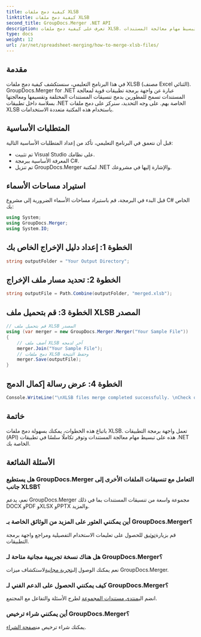 ```yaml
---
title: كيفية دمج ملفات XLSB
linktitle: كيفية دمج ملفات XLSB
second_title: GroupDocs.Merger .NET API
description: تعرف على كيفية دمج ملفات XLSB. يعمل هذا الدليل التفصيلي على تبسيط مهام معالجة المستندات.
type: docs
weight: 12
url: /ar/net/spreadsheet-merging/how-to-merge-xlsb-files/
---
```

## مقدمة
في هذا البرنامج التعليمي، سنستكشف كيفية دمج ملفات XLSB (مصنف Excel الثنائي). GroupDocs.Merger for .NET عبارة عن واجهة برمجة تطبيقات قوية لمعالجة المستندات تسمح للمطورين بدمج تنسيقات المستندات المختلفة وتقسيمها ومعالجتها بسلاسة داخل تطبيقات .NET الخاصة بهم. على وجه التحديد، سنركز على دمج ملفات XLSB باستخدام هذه المكتبة متعددة الاستخدامات.
## المتطلبات الأساسية
قبل أن نتعمق في البرنامج التعليمي، تأكد من إعداد المتطلبات الأساسية التالية:
- تم تثبيت Visual Studio على نظامك.
- المعرفة الأساسية ببرمجة C#.
- تم تنزيل GroupDocs.Merger لمكتبة .NET والإشارة إليها في مشروعك.
  

## استيراد مساحات الأسماء
قبل البدء في البرمجة، قم باستيراد مساحات الأسماء الضرورية إلى مشروع C# الخاص بك:
```csharp
using System; 
using GroupDocs.Merger;
using System.IO;
```
## الخطوة 1: إعداد دليل الإخراج الخاص بك
```csharp
string outputFolder = "Your Output Directory";
```
## الخطوة 2: تحديد مسار ملف الإخراج
```csharp
string outputFile = Path.Combine(outputFolder, "merged.xlsb");
```
## الخطوة 3: قم بتحميل ملف XLSB المصدر
```csharp
// قم بتحميل ملف XLSB المصدر
using (var merger = new GroupDocs.Merger.Merger("Your Sample File"))
{
    // أضف ملف XLSB آخر لدمجه
    merger.Join("Your Sample File");
    // دمج ملفات XLSB وحفظ النتيجة
    merger.Save(outputFile);
}
```
## الخطوة 4: عرض رسالة إكمال الدمج
```csharp
Console.WriteLine("\nXLSB files merge completed successfully. \nCheck output in {0}", outputFolder);
```

## خاتمة
باتباع هذه الخطوات، يمكنك بسهولة دمج ملفات XLSB. تعمل واجهة برمجة التطبيقات (API) هذه على تبسيط مهام معالجة المستندات وتوفر تكاملًا سلسًا في تطبيقات .NET الخاصة بك.

## الأسئلة الشائعة
### هل يستطيع GroupDocs.Merger التعامل مع تنسيقات الملفات الأخرى إلى جانب XLSB؟
نعم، يدعم GroupDocs.Merger مجموعة واسعة من تنسيقات المستندات بما في ذلك DOCX وPDF وXLSX وPPTX والمزيد.
### أين يمكنني العثور على المزيد من الوثائق الخاصة بـ GroupDocs.Merger؟
 قم بزيارة[توثيق](https://reference.groupdocs.com/merger/net/) للحصول على تعليمات الاستخدام التفصيلية ومراجع واجهة برمجة التطبيقات.
### هل هناك نسخة تجريبية مجانية متاحة لـ GroupDocs.Merger؟
 نعم يمكنك الوصول إلى[تجربة مجانية](https://releases.groupdocs.com/)لاستكشاف ميزات GroupDocs.Merger.
### كيف يمكنني الحصول على الدعم الفني لـ GroupDocs.Merger؟
 انضم الي[منتدى مستندات المجموعة](https://forum.groupdocs.com/c/merger/32) لطرح الأسئلة والتفاعل مع المجتمع.
### أين يمكنني شراء ترخيص GroupDocs.Merger؟
 يمكنك شراء ترخيص من[صفحة الشراء](https://purchase.groupdocs.com/buy).